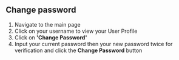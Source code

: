 
## Change password

1. Navigate to the main page
1. Click on your username to view your User Profile
1. Click on **'Change Password'**
1. Input your current password then your new password twice for verification and click the **Change Password** button

